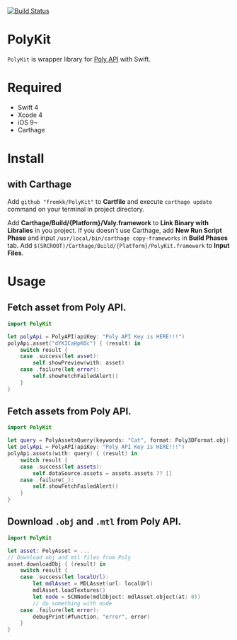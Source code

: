 [![Build Status](https://travis-ci.org/fromkk/PolyKit.svg?branch=master)](https://travis-ci.org/fromkk/PolyKit)

#  PolyKit

`PolyKit` is wrapper library for [Poly API](https://developers.google.com/poly/) with Swift.

# Required

- Swift 4
- Xcode 4
- iOS 9~
- Carthage

# Install

## with Carthage

Add `github "fromkk/PolyKit"` to **Cartfile** and execute `carthage update` command on your terminal in project directory.

Add **Carthage/Build/{Platform}/Valy.framework** to **Link Binary with Libralies** in you project.
If you doesn't use Carthage, add **New Run Script Phase** and input `/usr/local/bin/carthage copy-frameworks` in **Build Phases** tab.
Add `$(SRCROOT)/Carthage/Build/{Platform}/PolyKit.framework` to **Input Files**.


# Usage

## Fetch asset from Poly API.

```swift
import PolyKit

let polyApi = PolyAPI(apiKey: "Poly API Key is HERE!!!")
polyApi.asset("dYKICaHpK0c") { (result) in
    switch result {
    case .success(let asset):
        self.showPreview(with: asset)
    case .failure(let error):
        self.showFetchFailedAlert()
    }
}
```

## Fetch assets from Poly API.

```swift
import PolyKit

let query = PolyAssetsQuery(keywords: "Cat", format: Poly3DFormat.obj)
let polyApi = PolyAPI(apiKey: "Poly API Key is HERE!!!")
polyApi.assets(with: query) { (result) in
    switch result {
    case .success(let assets):
        self.dataSource.assets = assets.assets ?? []
    case .failure(_):
        self.showFetchFailedAlert()
    }
}
```

## Download `.obj` and `.mtl` from Poly API.

```swift
import PolyKit

let asset: PolyAsset = ...
// Download obj and mtl files from Poly
asset.downloadObj { (result) in
    switch result {
    case .success(let localUrl):
        let mdlAsset = MDLAsset(url: localUrl)
        mdlAsset.loadTextures()
        let node = SCNNode(mdlObject: mdlAsset.object(at: 0))
        // do something with node
    case .failure(let error):
        debugPrint(#function, "error", error)
    }
}
```

